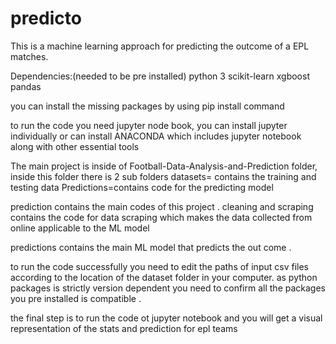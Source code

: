 # predicto
This is a machine learning approach for predicting the outcome of a EPL matches.

Dependencies:(needed to be pre installed)
python 3
scikit-learn
xgboost
pandas

you can install the missing packages by using pip install command

to run the code you need jupyter node book, you can install jupyter individually or can install ANACONDA which includes jupyter notebook along with other essential tools

The main project is inside of Football-Data-Analysis-and-Prediction folder, inside this folder there is 2 sub folders 
       datasets= contains the training and testing data
       Predictions=contains code for the predicting model
       
prediction contains the main codes of this project . 
cleaning and scraping contains the code for data scraping which makes the data collected from online applicable to the ML model 

predictions contains the main ML model that predicts the out come .

to run the code successfully you need to edit the paths of input csv files according to the location of the dataset folder in your computer. as python packages is strictly version dependent you need to confirm all the packages you pre installed is compatible 
.

the final step is to run the code ot jupyter notebook and you will get a visual representation of the stats and prediction for epl teams

     
     

